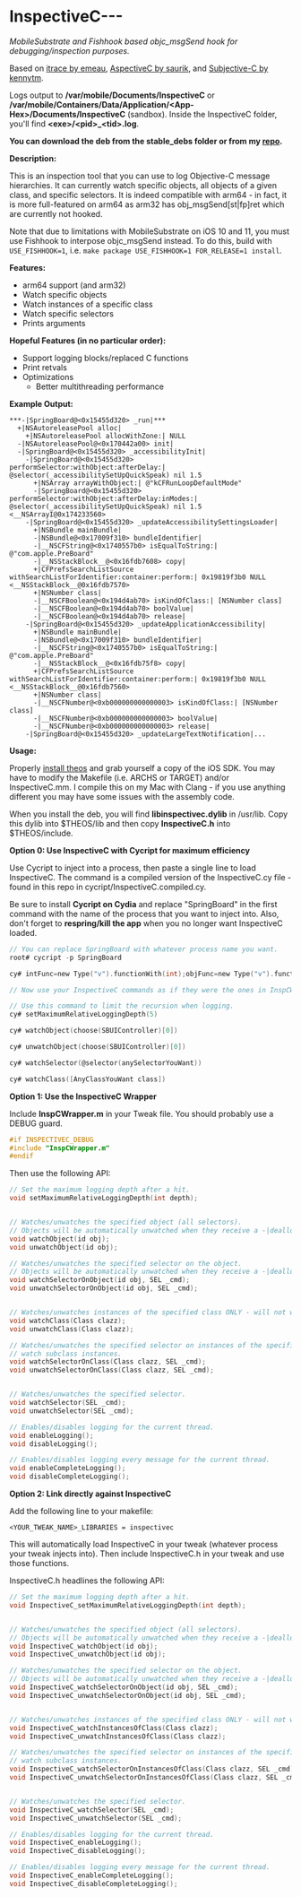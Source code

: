 InspectiveC---
======

*MobileSubstrate and Fishhook based objc_msgSend hook for debugging/inspection purposes.*

Based on [itrace by emeau](https://github.com/emeau/itrace), [AspectiveC by saurik](http://svn.saurik.com/repos/menes/trunk/aspectivec/AspectiveC.mm), and [Subjective-C by kennytm](http://networkpx.blogspot.com/2009/09/introducing-subjective-c.html).

Logs output to **/var/mobile/Documents/InspectiveC** or **/var/mobile/Containers/Data/Application/\<App-Hex\>/Documents/InspectiveC** (sandbox). Inside the InspectiveC folder, you'll find **\<exe\>/\<pid\>_\<tid\>.log**.

**You can download the deb from the stable_debs folder or from my [repo](http://apt.golddavid.com/).**

**Description:**

This is an inspection tool that you can use to log Objective-C message hierarchies. It can currently
watch specific objects, all objects of a given class, and specific selectors. It is indeed
compatible with arm64 - in fact, it is more full-featured on arm64 as arm32 has obj_msgSend[st|fp]ret
which are currently not hooked.

Note that due to limitations with MobileSubstrate on iOS 10 and 11, you must use Fishhook to
interpose objc_msgSend instead. To do this, build with `USE_FISHHOOK=1`, i.e.
`make package USE_FISHHOOK=1 FOR_RELEASE=1 install`.

**Features:**
* arm64 support (and arm32)
* Watch specific objects
* Watch instances of a specific class
* Watch specific selectors
* Prints arguments

**Hopeful Features (in no particular order):**
* Support logging blocks/replaced C functions
* Print retvals
* Optimizations
  * Better multithreading performance

**Example Output:**

```
***-|SpringBoard@<0x15455d320> _run|***
  +|NSAutoreleasePool alloc|
    +|NSAutoreleasePool allocWithZone:| NULL
  -|NSAutoreleasePool@<0x170442a00> init|
  -|SpringBoard@<0x15455d320> _accessibilityInit|
    -|SpringBoard@<0x15455d320> performSelector:withObject:afterDelay:| @selector(_accessibilitySetUpQuickSpeak) nil 1.5
      +|NSArray arrayWithObject:| @"kCFRunLoopDefaultMode"
      -|SpringBoard@<0x15455d320> performSelector:withObject:afterDelay:inModes:| @selector(_accessibilitySetUpQuickSpeak) nil 1.5 <__NSArrayI@0x174233560>
    -|SpringBoard@<0x15455d320> _updateAccessibilitySettingsLoader|
      +|NSBundle mainBundle|
      -|NSBundle@<0x17009f310> bundleIdentifier|
      -|__NSCFString@<0x1740557b0> isEqualToString:| @"com.apple.PreBoard"
      -|__NSStackBlock__@<0x16fdb7608> copy|
      +|CFPrefsSearchListSource withSearchListForIdentifier:container:perform:| 0x19819f3b0 NULL <__NSStackBlock__@0x16fdb7570>
      +|NSNumber class|
      -|__NSCFBoolean@<0x194d4ab70> isKindOfClass:| [NSNumber class]
      -|__NSCFBoolean@<0x194d4ab70> boolValue|
      -|__NSCFBoolean@<0x194d4ab70> release|
    -|SpringBoard@<0x15455d320> _updateApplicationAccessibility|
      +|NSBundle mainBundle|
      -|NSBundle@<0x17009f310> bundleIdentifier|
      -|__NSCFString@<0x1740557b0> isEqualToString:| @"com.apple.PreBoard"
      -|__NSStackBlock__@<0x16fdb75f8> copy|
      +|CFPrefsSearchListSource withSearchListForIdentifier:container:perform:| 0x19819f3b0 NULL <__NSStackBlock__@0x16fdb7560>
      +|NSNumber class|
      -|__NSCFNumber@<0xb000000000000003> isKindOfClass:| [NSNumber class]
      -|__NSCFNumber@<0xb000000000000003> boolValue|
      -|__NSCFNumber@<0xb000000000000003> release|
    -|SpringBoard@<0x15455d320> _updateLargeTextNotification|...
```

**Usage:**

Properly [install theos](http://iphonedevwiki.net/index.php/Theos/Setup) and grab yourself a copy
of the iOS SDK. You may have to modify the Makefile (i.e. ARCHS or TARGET) and/or InspectiveC.mm. I
compile this on my Mac with Clang - if you use anything different you may have some issues with the
assembly code.

When you install the deb, you will find **libinspectivec.dylib** in /usr/lib. Copy this dylib into
$THEOS/lib and then copy **InspectiveC.h** into $THEOS/include.

**Option 0: Use InspectiveC with Cycript for maximum efficiency**

Use Cycript to inject into a process, then paste a single line to load InspectiveC. The command is a
compiled version of the InspectiveC.cy file - found in this repo in cycript/InspectiveC.compiled.cy.

Be sure to install **Cycript on Cydia** and replace "SpringBoard" in the first command with the name
of the process that you want to inject into. Also, don't forget to **respring/kill the app** when
you no longer want InspectiveC loaded.

```c
// You can replace SpringBoard with whatever process name you want.
root# cycript -p SpringBoard

cy# intFunc=new Type("v").functionWith(int);objFunc=new Type("v").functionWith(id);classFunc=new Type("v").functionWith(Class);selFunc=new Type("v").functionWith(SEL);voidFunc=new Type("v").functionWith(new Type("v"));objSelFunc=new Type("v").functionWith(id,SEL);classSelFunc=new Type("v").functionWith(Class,SEL);handle=dlopen("/usr/lib/libinspectivec.dylib",RTLD_NOW);setMaximumRelativeLoggingDepth=intFunc(dlsym(handle,"InspectiveC_setMaximumRelativeLoggingDepth"));watchObject=objFunc(dlsym(handle,"InspectiveC_watchObject"));unwatchObject=objFunc(dlsym(handle,"InspectiveC_unwatchObject"));watchSelectorOnObject=objSelFunc(dlsym(handle,"InspectiveC_watchSelectorOnObject"));unwatchSelectorOnObject=objSelFunc(dlsym(handle,"InspectiveC_unwatchSelectorOnObject"));watchClass=classFunc(dlsym(handle,"InspectiveC_watchInstancesOfClass"));unwatchClass=classFunc(dlsym(handle,"InspectiveC_unwatchInstancesOfClass"));watchSelectorOnClass=classSelFunc(dlsym(handle,"InspectiveC_watchSelectorOnInstancesOfClass"));unwatchSelectorOnClass=classSelFunc(dlsym(handle,"InspectiveC_unwatchSelectorOnInstancesOfClass"));watchSelector=selFunc(dlsym(handle,"InspectiveC_watchSelector"));unwatchSelector=selFunc(dlsym(handle,"InspectiveC_unwatchSelector"));enableLogging=voidFunc(dlsym(handle,"InspectiveC_enableLogging"));disableLogging=voidFunc(dlsym(handle,"InspectiveC_disableLogging"));enableCompleteLogging=voidFunc(dlsym(handle,"InspectiveC_enableCompleteLogging"));disableCompleteLogging=voidFunc(dlsym(handle,"InspectiveC_disableCompleteLogging"))

// Now use your InspectiveC commands as if they were the ones in InspCWrapper.

// Use this command to limit the recursion when logging.
cy# setMaximumRelativeLoggingDepth(5)

cy# watchObject(choose(SBUIController)[0])

cy# unwatchObject(choose(SBUIController)[0])

cy# watchSelector(@selector(anySelectorYouWant))

cy# watchClass([AnyClassYouWant class])
```

**Option 1: Use the InspectiveC Wrapper**

Include **InspCWrapper.m** in your Tweak file. You should probably use a DEBUG guard.

```c
#if INSPECTIVEC_DEBUG
#include "InspCWrapper.m"
#endif
```

Then use the following API:

```c
// Set the maximum logging depth after a hit.
void setMaximumRelativeLoggingDepth(int depth);


// Watches/unwatches the specified object (all selectors).
// Objects will be automatically unwatched when they receive a -|dealloc| message.
void watchObject(id obj);
void unwatchObject(id obj);

// Watches/unwatches the specified selector on the object.
// Objects will be automatically unwatched when they receive a -|dealloc| message.
void watchSelectorOnObject(id obj, SEL _cmd);
void unwatchSelectorOnObject(id obj, SEL _cmd);


// Watches/unwatches instances of the specified class ONLY - will not watch subclass instances.
void watchClass(Class clazz);
void unwatchClass(Class clazz);

// Watches/unwatches the specified selector on instances of the specified class ONLY - will not
// watch subclass instances.
void watchSelectorOnClass(Class clazz, SEL _cmd);
void unwatchSelectorOnClass(Class clazz, SEL _cmd);


// Watches/unwatches the specified selector.
void watchSelector(SEL _cmd);
void unwatchSelector(SEL _cmd);

// Enables/disables logging for the current thread.
void enableLogging();
void disableLogging();

// Enables/disables logging every message for the current thread.
void enableCompleteLogging();
void disableCompleteLogging();
```


**Option 2: Link directly against InspectiveC**

Add the following line to your makefile:

```
<YOUR_TWEAK_NAME>_LIBRARIES = inspectivec
```

This will automatically load InspectiveC in your tweak (whatever process your tweak injects into).
Then include InspectiveC.h in your tweak and use those functions.


InspectiveC.h headlines the following API:
```c
// Set the maximum logging depth after a hit.
void InspectiveC_setMaximumRelativeLoggingDepth(int depth);


// Watches/unwatches the specified object (all selectors).
// Objects will be automatically unwatched when they receive a -|dealloc| message.
void InspectiveC_watchObject(id obj);
void InspectiveC_unwatchObject(id obj);

// Watches/unwatches the specified selector on the object.
// Objects will be automatically unwatched when they receive a -|dealloc| message.
void InspectiveC_watchSelectorOnObject(id obj, SEL _cmd);
void InspectiveC_unwatchSelectorOnObject(id obj, SEL _cmd);


// Watches/unwatches instances of the specified class ONLY - will not watch subclass instances.
void InspectiveC_watchInstancesOfClass(Class clazz);
void InspectiveC_unwatchInstancesOfClass(Class clazz);

// Watches/unwatches the specified selector on instances of the specified class ONLY - will not
// watch subclass instances.
void InspectiveC_watchSelectorOnInstancesOfClass(Class clazz, SEL _cmd);
void InspectiveC_unwatchSelectorOnInstancesOfClass(Class clazz, SEL _cmd);


// Watches/unwatches the specified selector.
void InspectiveC_watchSelector(SEL _cmd);
void InspectiveC_unwatchSelector(SEL _cmd);

// Enables/disables logging for the current thread.
void InspectiveC_enableLogging();
void InspectiveC_disableLogging();

// Enables/disables logging every message for the current thread.
void InspectiveC_enableCompleteLogging();
void InspectiveC_disableCompleteLogging();
```
